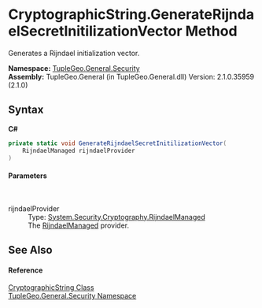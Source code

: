 # CryptographicString.GenerateRijndaelSecretInitilizationVector Method 
 

Generates a Rijndael initialization vector.

**Namespace:**&nbsp;<a href="N_TupleGeo_General_Security">TupleGeo.General.Security</a><br />**Assembly:**&nbsp;TupleGeo.General (in TupleGeo.General.dll) Version: 2.1.0.35959 (2.1.0)

## Syntax

**C#**<br />
``` C#
private static void GenerateRijndaelSecretInitilizationVector(
	RijndaelManaged rijndaelProvider
)
```


#### Parameters
&nbsp;<dl><dt>rijndaelProvider</dt><dd>Type: <a href="http://msdn2.microsoft.com/en-us/library/3k2d54f8" target="_blank">System.Security.Cryptography.RijndaelManaged</a><br />The <a href="http://msdn2.microsoft.com/en-us/library/3k2d54f8" target="_blank">RijndaelManaged</a> provider.</dd></dl>

## See Also


#### Reference
<a href="T_TupleGeo_General_Security_CryptographicString">CryptographicString Class</a><br /><a href="N_TupleGeo_General_Security">TupleGeo.General.Security Namespace</a><br />
